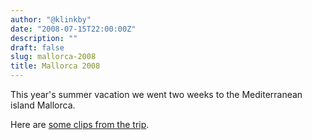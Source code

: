 ```yaml
---
author: "@klinkby"
date: "2008-07-15T22:00:00Z"
description: ""
draft: false
slug: mallorca-2008
title: Mallorca 2008
---
```



This year's summer vacation we went two weeks to the Mediterranean island Mallorca.

Here are [some clips from the trip](http://www.youtube.com/watch?v=hM14q62tEUI).

